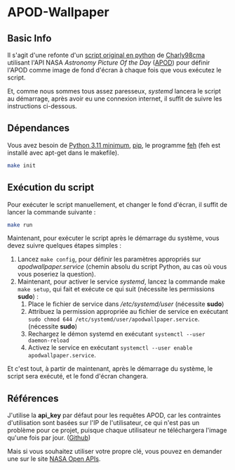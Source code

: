 # APOD-Wallpaper

## Basic Info

Il s'agit d'une refonte d'un [script original en python](https://github.com/charly98cma/apod-wallpaper) de [Charly98cma](https://github.com/Charly98cma) utilisant l'API NASA *Astronomy Picture Of the Day* ([APOD](https://apod.nasa.gov/apod/astropix.html)) pour définir l'APOD comme image de fond d'écran à chaque fois que vous exécutez le script.

Et, comme nous sommes tous assez paresseux, *systemd* lancera le script au démarrage, après avoir eu une connexion internet, il suffit de suivre les instructions ci-dessous.

## Dépendances

Vous avez besoin de [Python 3.11 minimum](https://www.python.org/), [pip](https://pypi.org/project/pip/), le programme [feh](https://feh.finalrewind.org/) (feh est installé avec apt-get dans le makefile).

``` bash
make init
```

## Exécution du script

Pour exécuter le script manuellement, et changer le fond d'écran, il suffit de lancer la commande suivante :

``` bash
make run
```

Maintenant, pour exécuter le script après le démarrage du système, vous devez suivre quelques étapes simples :

1. Lancez `make config`, pour définir les paramètres appropriés sur *apodwallpaper.service* (chemin absolu du script Python, au cas où vous vous poseriez la question).
2. Maintenant, pour activer le service *systemd*, lancez la commande make `make setup`, qui fait et exécute ce qui suit (nécessite les permissions **sudo**) :
   1. Place le fichier de service dans */etc/systemd/user* (nécessite **sudo**)
   2. Attribuez la permission appropriée au fichier de service en exécutant `sudo chmod 644 /etc/systemd/user/apodwallpaper.service`. (nécessite **sudo**)
   3. Rechargez le démon systemd en exécutant `systemctl --user daemon-reload`
   4. Activez le service en exécutant `systemctl --user enable apodwallpaper.service`.

Et c'est tout, à partir de maintenant, après le démarrage du système, le script sera exécuté, et le fond d'écran changera.

## Références

J'utilise la **api_key** par défaut pour les requêtes APOD, car les contraintes d'utilisation sont basées sur l'IP de l'utilisateur, ce qui n'est pas un problème pour ce projet, puisque chaque utilisateur ne téléchargera l'image qu'une fois par jour. ([Github](https://github.com/nasa/apod-api))

Mais si vous souhaitez utiliser votre propre clé, vous pouvez en demander une sur le site [NASA Open APIs](https://api.nasa.gov/).
